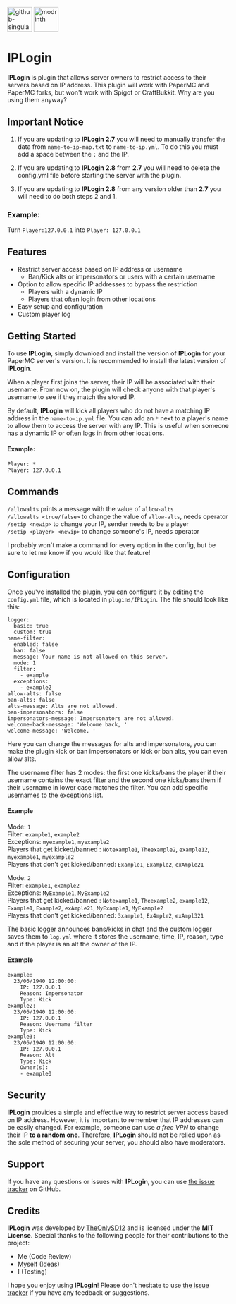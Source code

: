 [<img alt="github-singular" height="56" src="https://cdn.jsdelivr.net/npm/@intergrav/devins-badges@3/assets/cozy/social/github-singular_vector.svg">](https://github.com/TheOnlySD12) <img alt="modrinth" height="56" src="https://cdn.jsdelivr.net/npm/@intergrav/devins-badges@3/assets/cozy/available/modrinth_vector.svg">

# IPLogin

**IPLogin** is plugin that allows server owners to restrict access to their servers based on IP address. This plugin will work with PaperMC and PaperMC forks, but won't work with Spigot or CraftBukkit. Why are you using them anyway?

## Important Notice

1. If you are updating to **IPLogin 2.7** you will need to manually transfer the data from `name-to-ip-map.txt` to `name-to-ip.yml`. To do this you must add a space between the `:` and the IP.

2. If you are updating to **IPLogin 2.8** from **2.7** you will need to delete the config.yml file before starting the server with the plugin.

3. If you are updating to **IPLogin 2.8** from any version older than **2.7** you will need to do both steps 2 and 1.

### Example:

Turn `Player:127.0.0.1` into `Player: 127.0.0.1`

## Features

- Restrict server access based on IP address or username
  - Ban/Kick alts or impersonators or users with a certain username
- Option to allow specific IP addresses to bypass the restriction
  - Players with a dynamic IP
  - Players that often login from other locations
- Easy setup and configuration
- Custom player log

## Getting Started

To use **IPLogin**, simply download and install the version of **IPLogin** for your PaperMC server's version. It is recommended to install the latest version of **IPLogin**.

When a player first joins the server, their IP will be associated with their username. From now on, the plugin will check anyone with that player's username to see if they match the stored IP.

By default, **IPLogin** will kick all players who do not have a matching IP address in the `name-to-ip.yml` file. You can add an `*` next to a player's name to allow them to access the server with any IP. This is useful when someone has a dynamic IP or often logs in from other locations.

#### Example:

`Player: *`  
`Player: 127.0.0.1`

## Commands

`/allowalts` prints a message with the value of `allow-alts`  
`/allowalts <true/false>` to change the value of `allow-alts`, needs operator  
`/setip <newip>` to change your IP, sender needs to be a player  
`/setip <player> <newip>` to change someone's IP, needs operator

I probably won't make a command for every option in the config, but be sure to let me know if you would like that feature!

## Configuration

Once you've installed the plugin, you can configure it by editing the `config.yml` file, which is located in `plugins/IPLogin`. The file should look like this:
```
logger:
  basic: true
  custom: true
name-filter:
  enabled: false
  ban: false
  message: Your name is not allowed on this server.
  mode: 1
  filter:
    - example
  exceptions:
    - example2
allow-alts: false
ban-alts: false
alts-message: Alts are not allowed.
ban-impersonators: false
impersonators-message: Impersonators are not allowed.
welcome-back-message: 'Welcome back, '
welcome-message: 'Welcome, '
```
Here you can change the messages for alts and impersonators, you can make the plugin kick or ban impersonators or kick or ban alts, you can even allow alts.

The username filter has 2 modes: the first one kicks/bans the player if their username contains the exact filter and the second one kicks/bans them if their username in lower case matches the filter. You can add specific usernames to the exceptions list.

#### Example
Mode: `1`  
Filter: `example1`, `example2`  
Exceptions: `myexample1`, `myexample2`  
Players that get kicked/banned : `Notexample1`, `Theexample2`, `example12`, `myexample1`, `myexample2`  
Players that don't get kicked/banned: `Example1`, `Example2`, `exAmple21`

Mode: `2`  
Filter: `example1`, `example2`  
Exceptions: `MyExample1`, `MyExample2`  
Players that get kicked/banned : `Notexample1`, `Theexample2`, `example12`, `Example1`, `Example2`, `exAmple21`, `MyExample1`, `MyExample2`  
Players that don't get kicked/banned: `3xample1`, `Ex4mple2`, `exAmpl321`

The basic logger announces bans/kicks in chat and the custom logger saves them to `log.yml` where it stores the username, time, IP, reason, type and if the player is an alt the owner of the IP.

#### Example

```
example:
  23/06/1940 12:00:00:
    IP: 127.0.0.1
    Reason: Impersonator
    Type: Kick
example2:
  23/06/1940 12:00:00:
    IP: 127.0.0.1
    Reason: Username filter
    Type: Kick
example3:
  23/06/1940 12:00:00:
    IP: 127.0.0.1
    Reason: Alt
    Type: Kick
    Owner(s):
    - example0
```

## Security

**IPLogin** provides a simple and effective way to restrict server access based on IP address. However, it is important to remember that IP addresses can be easily changed. For example, someone can use _a free VPN_ to change their IP **to a random one**. Therefore, **IPLogin** should not be relied upon as the sole method of securing your server, you should also have moderators.

## Support

If you have any questions or issues with **IPLogin**, you can use [the issue tracker](https://github.com/TheOnlySD12/iplogin/issues) on GitHub.

## Credits

**IPLogin** was developed by [TheOnlySD12](https://github.com/TheOnlySD12) and is licensed under the **MIT License**. Special thanks to the following people for their contributions to the project:

- Me (Code Review)
- Myself (Ideas)
- I (Testing)

I hope you enjoy using **IPLogin**! Please don't hesitate to use [the issue tracker](https://github.com/TheOnlySD12/iplogin/issues) if you have any feedback or suggestions.
